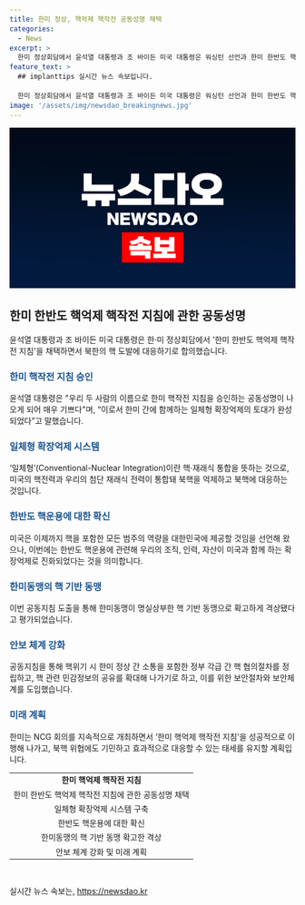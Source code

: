 ```yaml
---
title: 한미 정상, 핵억제 핵작전 공동성명 채택
categories:
  - News
excerpt: >
  한미 정상회담에서 윤석열 대통령과 조 바이든 미국 대통령은 워싱턴 선언과 한미 한반도 핵억제 핵작전 지침을 재확인하고 채택했다. 이로써 한미 간의 함께하는 확장억제가 구축되었는데, 이를 통해 한미 동맹이 핵 기반 동맹으로 격상되었다. 또한, 양국은 즉각적인 소통이 가능하고 안전이 유지되는 핵 협의 통신체계를 구축하여 태세를 유지하고, 북핵 위협에 효과적으로 대응할 계획이다.
feature_text: >
  ## implanttips 실시간 뉴스 속보입니다.

  한미 정상회담에서 윤석열 대통령과 조 바이든 미국 대통령은 워싱턴 선언과 한미 한반도 핵억제 핵작전 지침을 재확인하고 채택했다. 이로써 한미 간의 함께하는 확장억제가 구축되었는데, 이를 통해 한미 동맹이 핵 기반 동맹으로 격상되었다. 또한, 양국은 즉각적인 소통이 가능하고 안전이 유지되는 핵 협의 통신체계를 구축하여 태세를 유지하고, 북핵 위협에 효과적으로 대응할 계획이다.
image: '/assets/img/newsdao_breakingnews.jpg'
---
```


<p><img src="/assets/img/newsdao_breakingnews.jpg" alt="implanttips 속보" /></p>

<h2 data-ke-size="size26">한미 한반도 핵억제 핵작전 지침에 관한 공동성명</h2>

<p data-ke-size="size16">윤석열 대통령과 조 바이든 미국 대통령은 한·미 정상회담에서 '한미 한반도 핵억제 핵작전 지침'을 채택하면서 북한의 핵 도발에 대응하기로 합의했습니다.</p>

<h3><b><span style="color: #1a5490;">한미 핵작전 지침 승인</span></b></h3>

<p data-ke-size="size16">윤석열 대통령은 "우리 두 사람의 이름으로 한미 핵작전 지침을 승인하는 공동성명이 나오게 되어 매우 기쁘다"며, “이로서 한미 간에 함께하는 일체형 확장억제의 토대가 완성되었다”고 말했습니다.</p>

<h3><b><span style="color: #1a5490;">일체형 확장억제 시스템</span></b></h3>

<p data-ke-size="size16">‘일체형’(Conventional-Nuclear Integration)이란 핵·재래식 통합을 뜻하는 것으로, 미국의 핵전력과 우리의 첨단 재래식 전력이 통합돼 북핵을 억제하고 북핵에 대응하는 것입니다.</p>

<h3><b><span style="color: #1a5490;">한반도 핵운용에 대한 확신</span></b></h3>

<p data-ke-size="size16">미국은 이제까지 핵을 포함한 모든 범주의 역량을 대한민국에 제공할 것임을 선언해 왔으나, 이번에는 한반도 핵운용에 관련해 우리의 조직, 인력, 자산이 미국과 함께 하는 확장억제로 진화되었다는 것을 의미합니다.</p>

<h3><b><span style="color: #1a5490;">한미동맹의 핵 기반 동맹</span></b></h3>

<p data-ke-size="size16">이번 공동지침 도출을 통해 한미동맹이 명실상부한 핵 기반 동맹으로 확고하게 격상됐다고 평가되었습니다.</p>

<h3><b><span style="color: #1a5490;">안보 체계 강화</span></b></h3>

<p data-ke-size="size16">공동지침을 통해 핵위기 시 한미 정상 간 소통을 포함한 정부 각급 간 핵 협의절차를 정립하고, 핵 관련 민감정보의 공유를 확대해 나가기로 하고, 이를 위한 보안절차와 보안체계를 도입했습니다.</p>

<h3><b><span style="color: #1a5490;">미래 계획</span></b></h3>

<p data-ke-size="size16">한미는 NCG 회의를 지속적으로 개최하면서 ‘한미 핵억제 핵작전 지침’을 성공적으로 이행해 나가고, 북핵 위협에도 기민하고 효과적으로 대응할 수 있는 태세를 유지할 계획입니다.</p>

<table>
<tbody>
<tr>
<td style="text-align: center; height: 17px;"><b>한미 핵억제 핵작전 지침</b></td>
</tr>
<tr>
<td style="text-align: center; height: 17px;">한미 한반도 핵억제 핵작전 지침에 관한 공동성명 채택</td>
</tr>
<tr>
<td style="text-align: center; height: 17px;">일체형 확장억제 시스템 구축</td>
</tr>
<tr>
<td style="text-align: center; height: 17px;">한반도 핵운용에 대한 확신</td>
</tr>
<tr>
<td style="text-align: center; height: 17px;">한미동맹의 핵 기반 동맹 확고한 격상</td>
</tr>
<tr>
<td style="text-align: center; height: 17px;">안보 체계 강화 및 미래 계획</td>
</tr>
</tbody>
</table>

<p data-ke-size="size16">&nbsp;</p>
실시간 뉴스 속보는, <a href="https://newsdao.kr" rel="dofollow">https://newsdao.kr</a>


